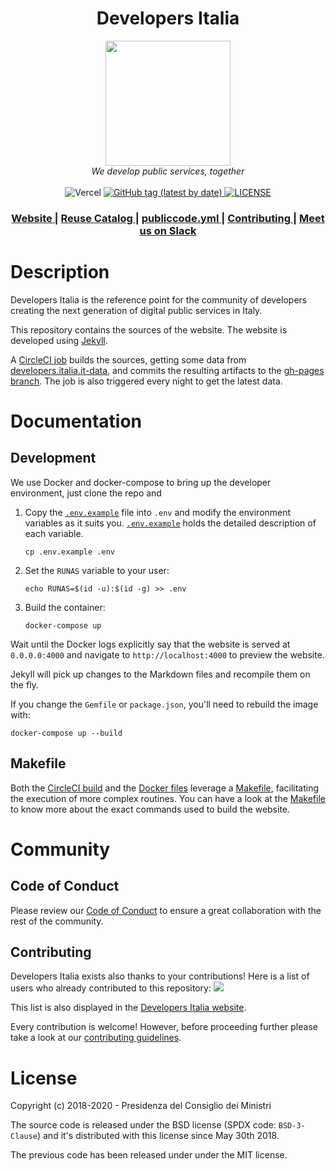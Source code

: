 <!-- markdownlint-disable no-inline-html -->

<h1 align="center">Developers Italia</h1>

<div align="center">
<img src=".github/logo.png" width="200">
<br />
<i> We develop public services, together </i>
</div>

<br />

 <!-- Badges -->
<div align="center">
  <img src="https://vercelbadge.vercel.app/api/italia/developers.italia.it" alt="Vercel"/>
  <a href="https://github.com/italia/developers.italia.it/releases">
    <img alt="GitHub tag (latest by date)" src="https://img.shields.io/github/v/tag/italia/developers.italia.it">
  </a>
  <a href="LICENSE.md">
    <img alt="LICENSE" src="https://img.shields.io/github/license/italia/developers.italia.it">
  </a>
</div>

<div align="center">
  <h3>
    <a href="https://developers.italia.it">
      Website
    </a>
    <span> | </span>
    <a href="https://developers.italia.it/en/software">
      Reuse Catalog
    </a>
    <span> | </span>
    <a href="https://github.com/italia/publiccode.yml">
      publiccode.yml
    </a>
    <span> | </span>
    <a href="CONTRIBUTING.md">
      Contributing
    </a>
    <span> | </span>
    <a href="https://slack.developers.italia.it">
      Meet us on Slack
    </a>
  </h3>
</div>

# Description

Developers Italia is the reference point for the community of developers
creating the next generation of digital public services in Italy.

This repository contains the sources of the website.
The website is developed using [Jekyll](https://jekyllrb.com/).

A [CircleCI job](.circleci/config.yml) builds the sources, getting some data from
[developers.italia.it-data](https://github.com/italia/developers.italia.it-data),
and commits the resulting artifacts to the [gh-pages
branch](https://github.com/italia/developers.italia.it/tree/gh-pages).
The job is also triggered every night to get the latest data.

# Documentation

## Development

We use Docker and docker-compose to bring up the developer environment, just clone
the repo and

1. Copy the [`.env.example`](.env.example) file into `.env` and modify the
   environment variables as it suits you.
   [`.env.example`](.env.example) holds the detailed description of each variable.

   ```shell
   cp .env.example .env
   ```

2. Set the `RUNAS` variable to your user:

   ```shell
   echo RUNAS=$(id -u):$(id -g) >> .env
   ```

3. Build the container:

   ```shell
   docker-compose up
   ```

Wait until the Docker logs explicitly say that the website is served at
`0.0.0.0:4000` and navigate to `http://localhost:4000` to preview the website.

Jekyll will pick up changes to the Markdown files and recompile them on the fly.

If you change the `Gemfile` or `package.json`, you'll need to rebuild the image with:

```shell
docker-compose up --build
```

## Makefile

Both the [CircleCI build](.circleci/config.yml) and the [Docker
files](docker-compose.yml) leverage a [Makefile](Makefile), facilitating the
execution of more complex routines.
You can have a look at the [Makefile](Makefile) to know more about the exact
commands used to build the website.

# Community

## Code of Conduct

Please review our [Code of Conduct](CODE_OF_CONDUCT.md) to ensure a great
collaboration with the rest of the community.

## Contributing

Developers Italia exists also thanks to your contributions!
Here is a list of users who already contributed to this repository:
<a href="https://github.com/italia/developers.italia.it/graphs/contributors">
  <img
  src="https://contributors-img.web.app/image?repo=italia/developers.italia.it"
  />
</a>

This list is also displayed in the [Developers Italia
website](https://developers.italia.it/en/contacts).

Every contribution is welcome! However, before proceeding further please take
a look at our [contributing guidelines](CONTRIBUTING.md).

# License

Copyright (c) 2018-2020 - Presidenza del Consiglio dei Ministri

The source code is released under the BSD license (SPDX code: `BSD-3-Clause`)
and it's distributed with this license since May 30th 2018.

The previous code has been released under under the MIT license.

